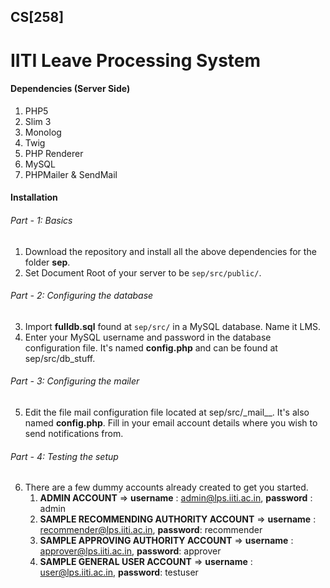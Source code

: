 ## CS[258]

# IITI Leave Processing System

#### Dependencies (Server Side)
1. PHP5
2. Slim 3
3. Monolog
4. Twig
5. PHP Renderer
6. MySQL
7. PHPMailer & SendMail

#### Installation

###### Part - 1: Basics
1. Download the repository and install all the above dependencies for the folder __sep__.
2. Set Document Root of your server to be `sep/src/public/`.

###### Part - 2: Configuring the database
3. Import __fulldb.sql__ found at `sep/src/` in a MySQL database. Name it LMS.
4. Enter your MySQL username and password in the database configuration file. It's named __config.php__ and can be found at sep/src/db_stuff.

###### Part - 3: Configuring the mailer
5. Edit the file mail configuration file located at sep/src/\_mail\_\_. It's also named __config.php__. Fill in your email account details where you wish to send notifications from.

###### Part - 4: Testing the setup
6. There are a few dummy accounts already created to get you started. 
    1. __ADMIN ACCOUNT__ => __username__ : admin@lps.iiti.ac.in, __password__ : admin
    2. __SAMPLE RECOMMENDING AUTHORITY ACCOUNT__ => __username__ : recommender@lps.iiti.ac.in, __password__: recommender
    3. __SAMPLE APPROVING AUTHORITY ACCOUNT__ => __username__ : approver@lps.iiti.ac.in, __password__: approver
    4. __SAMPLE GENERAL USER ACCOUNT__ => __username__ : user@lps.iiti.ac.in, __password__: testuser

